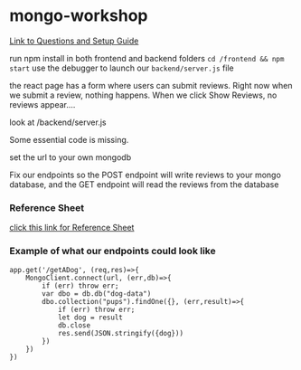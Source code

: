 # mongo-workshop

[Link to Questions and Setup Guide](https://docs.google.com/document/d/1cm78xvTa8R3J8YgBZVinTR4pDie_iNaI4y1R3qk4byY/edit?usp=sharing)

run npm install in both frontend and backend folders
`cd /frontend && npm start`
use the debugger to launch our `backend/server.js` file

the react page has a form where users can submit reviews.
Right now when we submit a review, nothing happens.
When we click Show Reviews, no reviews appear....

look at /backend/server.js

Some essential code is missing.

set the url to your own mongodb

Fix our endpoints so the POST endpoint will write reviews to your mongo database, 
and the GET endpoint will read the reviews from the database

### Reference Sheet

[click this link for Reference Sheet](https://docs.google.com/document/d/1xvNl04byze01vNRmOZ5jdOvbilYkZuwvSszcuT5dtgY/edit?usp=sharing)

### Example of what our endpoints could look like

```
app.get('/getADog', (req,res)=>{
    MongoClient.connect(url, (err,db)=>{
        if (err) throw err;
        var dbo = db.db("dog-data")
        dbo.collection("pups").findOne({}, (err,result)=>{
            if (err) throw err;
            let dog = result
            db.close
            res.send(JSON.stringify({dog}))
        })
    }) 
})
```

